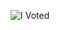 ![I Voted](https://user-images.githubusercontent.com/3104489/97828882-616ae680-1c96-11eb-8110-4f39349b4033.gif)

<!--
**JaredEgolf/JaredEgolf** is a ✨ _special_ ✨ repository because its `README.md` (this file) appears on your GitHub profile.

Here are some ideas to get you started:

- 🔭 I’m currently working on ...
- 🌱 I’m currently learning ...
- 👯 I’m looking to collaborate on ...
- 🤔 I’m looking for help with ...
- 💬 Ask me about ...
- 📫 How to reach me: ...
- 😄 Pronouns: ...
- ⚡ Fun fact: ...
-->
